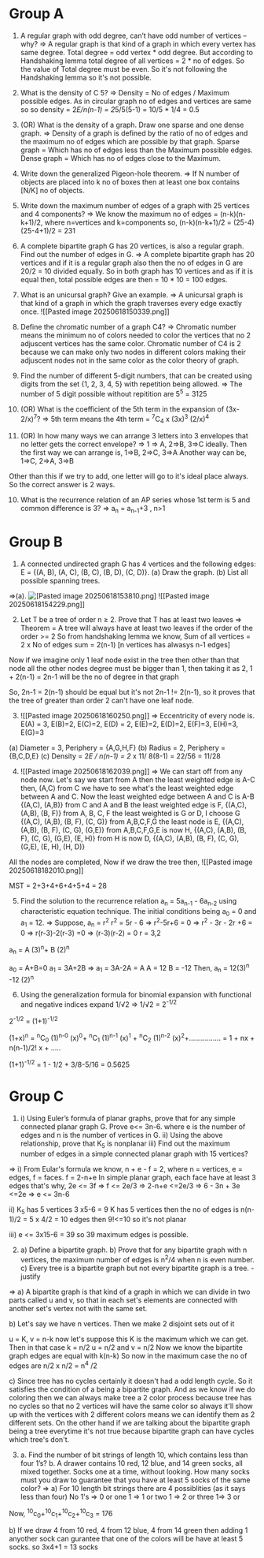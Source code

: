 # Group A
1. A regular graph with odd degree, can’t have odd number of vertices – why?
=> A regular graph is that kind of a graph in which every vertex has same degree.
Total degree = odd vertex * odd degree. But according to Handshaking lemma total degree of all vertices = 2 * no of edges.
So the value of Total degree must be even. So it's not following the Handshaking lemma so it's not possible.

2. What is the density of C 5?
=> Density = No of edges / Maximum possible edges.
As in circular graph no of edges and vertices are same so
so density = 2*E/n(n-1) = 2*5/5(5-1) = 10/5 * 1/4 = 0.5
3. (OR) What is the density of a graph. Draw one sparse and one dense graph.
=> Density of a graph is defined by the ratio of no of edges and the maximum no of edges which are possible by that graph.
Sparse graph = Which has no of edges less than the Maximum possible edges.
Dense graph = Which has no of edges close to the Maximum.

4. Write down the generalized Pigeon-hole theorem.
=> If N number of objects are placed into k no of boxes then at least one box contains [N/K] no of objects.

5. Write down the maximum number of edges of a graph with 25 vertices and 4 components?
=> We know the maximum no of edges = (n-k)(n-k+1)/2, where n=vertices and k=components
so, 
(n-k)(n-k+1)/2 = (25-4)(25-4+1)/2 = 231

6. A complete bipartite graph G has 20 vertices, is also a regular graph. Find out the number of edges
in G.
=> A complete bipartite graph has 20 vertices and if it is a regular graph also then the no of edges in G are
20/2 = 10 divided equally.
So in both graph has 10 vertices and as if it is equal then, total possible edges are then = 10 * 10 = 100 edges.

6. What is an unicursal graph? Give an example.
=> A unicursal graph is that kind of a graph in which the graph traverses every edge exactly once.
![[Pasted image 20250618150339.png]]


7. Define the chromatic number of a graph C4?
=> Chromatic number means the minimum no of colors needed to color the vertices that no 2 adjuscent vertices has the same color. Chromatic number of C4 is 2 because we can make only two nodes in different colors making their adjuscent nodes not in the same color as the color theory of graph.

8.  Find the number of different 5-digit numbers, that can be created using digits from
the set {1, 2, 3, 4, 5} with repetition being allowed.
=> The number of 5 digit possible without repitition are 5<sup>5</sup> =  3125

9. (OR) What is the coefficient of the 5th term in the expansion of (3x-2/x)<sup>7</sup>?
=> 5th term means the 4th term = <sup>7</sup>C<sub>4</sub> x (3x)<sup>3</sup> (2/x)<sup>4</sup>

10. (OR) In how many ways we can arrange 3 letters into 3 envelopes that no letter gets the correct envelope?
=> 1 => A, 2=>B, 3=>C ideally. Then the first way we can arrange is,
1=>B, 2=>C, 3=>A
Another way can be,
1=>C, 2=>A, 3=>B

Other than this if we try to add, one letter will go to it's ideal place always. So the correct answer is 2 ways.

 10. What is the recurrence relation of an AP series whose 1st term is 5 and common difference is 3?
 => a<sub>n</sub> = a<sub>n-1</sub>+3 , n>1

# Group B

 1. A connected undirected graph G has 4 vertices and the following edges:
E = {(A, B), (A, C), (B, C), (B, D), (C, D)}.
(a) Draw the graph.
(b) List all possible spanning trees.

=>(a).  ![[Pasted image 20250618153810.png]](b)
![[Pasted image 20250618154229.png]]

2. Let T be a tree of order n ≥ 2. Prove that T has at least two leaves 
=> Theorem = A tree will always have at least two leaves if the order of the order >= 2 
So from handshaking lemma we know,
Sum of all vertices = 2 x No of edges
sum = 2(n-1) [n vertices has alwasys n-1 edges]

Now if we imagine only 1 leaf node exist in the tree then other than that node all the other nodes degree must be bigger than 1, then taking it as 2, 
	1 + 2(n-1) = 2n-1 will be the no of degree in that graph

So, 
	2n-1 = 2(n-1) should be equal but it's not 
	2n-1 != 2(n-1), so it proves that the tree of greater than order 2 can't have one leaf node. 

3. ![[Pasted image 20250618160250.png]] 
=> Eccentricity of every node is.
E(A) = 3, E(B)=2, E(C)=2, E(D) = 2, E(E)=2, E(D)=2, E(F)=3, E(H)=3, E(G)=3

(a) Diameter = 3, Periphery = {A,G,H,F}
(b) Radius = 2, Periphery = {B,C,D,E}
(c) Density = 
2*E / n(n-1) = 2* x 11/ 8(8-1) = 22/56 = 11/28

4. ![[Pasted image 20250618162039.png]]
=> We can start off from any node now. Let's say we start from A then the least weighted edge is A-C then, 
 (A,C)
from C we have to see what's the least weighted edge between A and C. Now the least weighted edge between A and C is A-B
{(A,C), (A,B)}
from C and A and B the least weighted edge is F, 
{(A,C), (A,B), (B, F)}
from A, B, C, F the least weighted is G or D, I choose G
{(A,C), (A,B), (B, F), (C, G)}
from A,B,C,F,G the least node is E, 
{(A,C), (A,B), (B, F), (C, G), (G,E)}
from A,B,C,F,G,E is now H,
{(A,C), (A,B), (B, F), (C, G), (G,E), (E, H)}
from H is now D,
{(A,C), (A,B), (B, F), (C, G), (G,E), (E, H), (H, D)}

All the nodes are completed, Now if we draw the tree then, 
![[Pasted image 20250618182010.png]]

MST = 2+3+4+6+4+5+4 = 28

5. Find the solution to the recurrence relation a<sub>n</sub> = 5a<sub>n-1</sub> - 6a<sub>n-2</sub>  using characteristic equation
technique. The initial conditions being a<sub>0</sub> = 0 and a<sub>1</sub> = 12.
=> Suppose, a<sub>n</sub> = r<sup>2</sup> 
	r<sup>2</sup> = 5r - 6
	=> r<sup>2</sup>-5r+6 = 0
	=> r<sup>2</sup> - 3r - 2r +6 = 0
	=> r(r-3)-2(r-3) =0
	=> (r-3)(r-2) = 0
r = 3,2

a<sub>n</sub>  = A (3)<sup>n</sup>+ B (2)<sup>n</sup>

a<sub>0</sub> = A+B=0
a<sub>1</sub> = 3A+2B
=> a<sub>1</sub> = 3A-2A = A
A = 12
B = -12
Then, 
a<sub>n</sub> = 12(3)<sup>n</sup> -12 (2)<sup>n</sup>  

6. Using the generalization formula for binomial expansion with functional and negative indices expand 1/√2
=> 1/√2 = 2<sup>-1/2</sup>

2<sup>-1/2</sup> = (1+1)<sup>-1/2</sup>

(1+x)<sup>n</sup> = <sup>n</sup>C<sub>0</sub>  (1)<sup>n-0</sup>  (x)<sup>0</sup>+ <sup>n</sup>C<sub>1</sub>  (1)<sup>n-1</sup>  (x)<sup>1</sup> + <sup>n</sup>C<sub>2</sub>  (1)<sup>n-2</sup>  (x)<sup>2</sup>+................
	   = 1 + nx + n(n-1)/2! x + .....

(1+1)<sup>-1/2</sup> = 1 - 1/2 + 3/8-5/16 = 0.5625

# Group C

1. i) Using Euler’s formula of planar graphs, prove that for any simple connected planar graph G. Prove e<= 3n-6. where e is the number of edges and n is the number of vertices in G. 
ii) Using the above relationship, prove that K<sub>5</sub> is nonplanar
iii) Find out the maximum number of edges in a simple connected planar graph with 15 vertices?

=> i) From Eular's formula we know, 
	n + e - f = 2, where n = vertices, e = edges, f = faces.
	 f = 2-n+e
	In simple planar graph, each face have at least 3 edges that's why,
		2e  <= 3f
	=>  f <= 2e/3
	=> 2-n+e <=2e/3
	=> 6 - 3n + 3e <=2e
	=> e <= 3n-6

ii) K<sub>5</sub> has 5 vertices 
3 x5-6 = 9 
K has 5 vertices then the no of edges is n(n-1)/2 = 5 x 4/2 = 10 edges
then 9!<=10 so it's not planar

iii) e <= 3x15-6 = 39
so 39 maximum edges is possible.

2. a) Define a bipartite graph. 
b) Prove that for any bipartite graph with n vertices, the maximum number of edges is n<sup>2</sup>/4 when n is even number. 
c) Every tree is a bipartite graph but not every bipartite graph is a tree. - justify

=> a) A bipartite graph is that kind of a graph in which we can divide in two parts called u and v, so that in each set's elements are connected with another set's vertex not with the same set. 

b) Let's say we have n vertices. Then we make 2 disjoint sets out of it

u = K, v = n-k
now let's suppose this K is the maximum which we can get.
Then in that case k = n/2
u = n/2 and v = n/2
Now we know the bipartite graph edges are equal with k(n-k)
So now in the maximum case the no of edges are n/2 x n/2 = n<sup>4</sup> /2

c) Since tree has no cycles certainly it doesn't had a odd length cycle. So it satisfies the condition of a being a bipartite graph. And as we know if we do coloring then we can always make tree a 2 color process because tree has no cycles so that no 2 vertices will have the same color so always it'll show up with the vertices with 2 different colors means we can identify them as 2 different sets.
	On the other hand if we are talking about the bipartite graph being a tree everytime it's not true because bipartite graph can have cycles which tree's don't.


3. a. Find the number of bit strings of length 10, which contains less than four 1’s? 
b. A drawer contains 10 red, 12 blue, and 14 green socks, all mixed together. Socks one at a time, without looking. How many socks must you draw to guarantee that you have at least 5 socks of the same color?
=> a) For 10 length bit strings there are 4 possiblities (as it says less than four)
No 1's => 0 or
one 1 => 1 or
two 1 => 2 or
three 1=> 3 or

Now, <sup>10</sup>c<sub>0</sub>+<sup>10</sup>c<sub>1</sub>+<sup>10</sup>c<sub>2</sub>+<sup>10</sup>c<sub>3</sub> = 176

b) If we draw 4 from 10 red, 4 from 12 blue, 4 from 14 green then adding 1 anyother sock can gurantee that one of the colors will be have at least 5 socks. 
so 3x4+1 = 13  socks